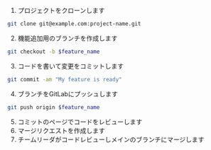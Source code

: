 1. プロジェクトをクローンします

  ```bash
  git clone git@example.com:project-name.git
  ```
2. 機能追加用のブランチを作成します

  ```bash
  git checkout -b $feature_name
  ```

3. コードを書いて変更をコミットします

  ```bash
  git commit -am "My feature is ready"
  ```

4. ブランチをGitLabにプッシュします
  
  ```bash
  git push origin $feature_name
  ```

5. コミットのページでコードをレビューします
6. マージリクエストを作成します
7. チームリーダがコードレビューしメインのブランチにマージします
